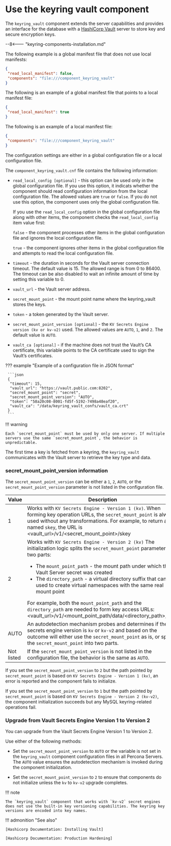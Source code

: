 # Use the keyring vault component

The `keyring_vault` component extends the server capabilities and provides an interface for the database with a [HashiCorp Vault] server to store key and secure encryption keys. 

--8<--- "keyring-components-installation.md"

The following example is a global manifest file that does not use local manifests:

```json
{
 "read_local_manifest": false,
 "components": "file:///component_keyring_vault"
}
```

The following is an example of a global manifest file that points to a local manifest file:

```json
{
 "read_local_manifest": true
}
```

The following is an example of a local manifest file:

```json
{
 "components": "file:///component_keyring_vault"
}
```

The configuration settings are either in a global configuration file or a local configuration file.

The `component_keyring_vault.cnf` file contains the following information:

* `read_local_config [optional]` - this option can be used only in the global configuration file. If you use this option, it indicats whether the component should read configuration information from the local configuration file. The allowed values are `true` or `false`. If you do not use this option, the component uses only the global configuration file.

    If you use the `read_local_config` option in the global configuration file along with other items, the component checks the `read_local_config` item value first:

    `false` - the component processes other items in the global configuration file and ignores the local configuration file.

    `true` - the component ignores other items in the global configuration file and attempts to read the local configuration file.

* `timeout` - the duration in seconds for the Vault server connection timeout. The default value is 15. The allowed range is from 0 to 86400. The timeout can be also disabled to wait an infinite amount of time by setting this variable to 0.

* `vault_url` - the Vault server address.

* `secret_mount_point` - the mount point name where the keyring_vault stores the keys.

* `token` - a token generated by the Vault server.

* `secret_mount_point_version [optional]` - the `KV Secrets Engine version (kv or kv-v2)` used. The allowed values are `AUTO`, `1`, and `2`. The default value is `AUTO`.

* `vault_ca [optional]` - if the machine does not trust the Vault’s CA certificate, this variable points to the CA certificate used to sign the Vault’s certificates.

??? example "Example of a configuration file in JSON format"

     ```json
     {
      "timeout": 15,
      "vault_url": "https://vault.public.com:8202",
      "secret_mount_point": "secret",
      "secret_mount_point_version": "AUTO",
      "token": "58a20c08-8001-fd5f-5192-7498a48eaf20",
      "vault_ca": "/data/keyring_vault_confs/vault_ca.crt"
     }
     ```

!!! warning

    Each `secret_mount_point` must be used by only one server. If multiple servers use the same `secret_mount_point`, the behavior is unpredictable.

The first time a key is fetched from a keyring, the `keyring_vault` communicates with the Vault server to retrieve the key type and data.

### secret_mount_point_version information

The `secret_mount_point_version` can be either a `1`, `2`, `AUTO`, or the `secret_mount_point_version` parameter is not listed in the configuration file.

| Value            | Description                                          |       
|----------------- | ---------------------------------------------------- | 
| 1                | Works with `KV Secrets Engine - Version 1 (kv)`. When forming key operation URLs, the `secret_mount_point` is always used without any transformations. For example, to return a key named `skey`, the URL is <vault_url>/v1/<secret_mount_point>/skey  |
| 2                | Works with `KV Secrets Engine - Version 2 (kv)` The initialization logic splits the `secret_mount_point` parameter into two parts:<ul><li>The `mount_point_path` - the mount path under which the Vault Server secret was created</li><li>The `directory_path` - a virtual directory suffix that can be used to create virtual namespaces with the same real mount point</li></ul> For example, both the `mount_point_path` and the `directory_path` are needed to form key access URLs: <vault_url>/v1/<mount_point_path/data/<directory_path>/skey |
| AUTO | An autodetection mechanism probes and determines if the secrets engine version is `kv` or `kv-v2` and based on the outcome will either use the `secret_mount_point` as is, or split the `secret_mount_point` into two parts.|
| Not listed| If the `secret_mount_point_version` is not listed in the configuration file, the behavior is the same as `AUTO`.|

If you set the `secret_mount_point_version` to `2` but the path pointed by `secret_mount_point` is based on `KV Secrets Engine - Version 1 (kv)`, an error is reported and the component fails to initialize.

If you set the `secret_mount_point_version` to `1` but the path pointed by `secret_mount_point` is based on `KV Secrets Engine - Version 2 (kv-v2)`, the component initialization succeeds but any MySQL keyring-related operations fail.

### Upgrade from Vault Secrets Engine Version 1 to Version 2

You can upgrade from the Vault Secrets Engine Version 1 to Version 2.
    
Use either of the following methods:

* Set the `secret_mount_point_version` to `AUTO` or the variable is not set in the `keyring_vault` component configuration files in all Percona Servers. The `AUTO` value ensures the autodetection mechanism is invoked during the component initialization.

* Set the `secret_mount_point_version` to `2` to ensure that components do not initialize unless the `kv` to `kv-v2` upgrade completes.

!!! note

    The `keyring_vault` component that works with `kv-v2` secret engines does not use the built-in key versioning capabilities. The keyring key versions are encoded into key names.

!!! admonition "See also"

    [Hashicorp Documentation: Installing Vault]
        
    [Hashicorp Documentation: Production Hardening]

[Hashicorp Documentation: Installing Vault]: https://www.vaultproject.io/docs/install/index.html
[Hashicorp Documentation: Production Hardening]: https://learn.hashicorp.com/vault/operations/production-hardening
[HashiCorp Vault]: https://www.hashicorp.com/products/vault/data-protection
